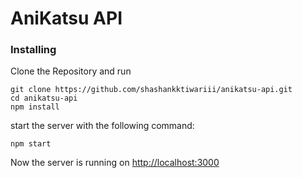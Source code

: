 # AniKatsu API

### Installing

Clone the Repository and run


```
git clone https://github.com/shashankktiwariii/anikatsu-api.git
cd anikatsu-api
npm install 
```
start the server with the following command:
```
npm start
```

Now the server is running on <a href="http://localhost:3000">http://localhost:3000</a>
